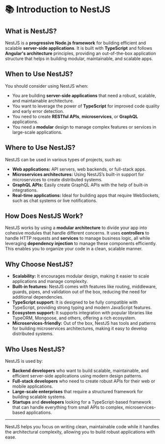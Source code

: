 # 📚 Introduction to NestJS

## What is NestJS?

NestJS is a **progressive Node.js framework** for building efficient and scalable **server-side applications**. It is built with **TypeScript** and follows **Angular's architecture** principles, providing an out-of-the-box application structure that helps in building modular, maintainable, and scalable apps.

## When to Use NestJS?

You should consider using NestJS when:

- You are building **server-side applications** that need a robust, scalable, and maintainable architecture.
- You want to leverage the power of **TypeScript** for improved code quality and early error detection.
- You need to create **RESTful APIs**, **microservices**, or **GraphQL** applications.
- You need a **modular** design to manage complex features or services in large-scale applications.

## Where to Use NestJS?

NestJS can be used in various types of projects, such as:

- **Web applications:** API servers, web backends, or full-stack apps.
- **Microservices architectures:** Using NestJS’s built-in support for microservices to create distributed systems.
- **GraphQL APIs:** Easily create GraphQL APIs with the help of built-in integrations.
- **Real-time applications:** Ideal for building apps that require WebSockets, such as chat systems or live notifications.

## How Does NestJS Work?

NestJS works by using a **modular architecture** to divide your app into cohesive modules that handle different concerns. It uses **controllers** to handle HTTP requests and **services** to manage business logic, all while leveraging **dependency injection** to manage these components efficiently. This enables you to organize your code in a clean, scalable manner.

## Why Choose NestJS?

- **Scalability:** It encourages modular design, making it easier to scale applications and manage complexity.
- **Built-in features:** NestJS comes with features like routing, middleware, guards, pipes, and validation out of the box, reducing the need for additional dependencies.
- **TypeScript support:** It is designed to be fully compatible with TypeScript, providing strong typing and modern JavaScript features.
- **Ecosystem support:** It supports integration with popular libraries like TypeORM, Mongoose, and others, offering a rich ecosystem.
- **Microservices-friendly:** Out of the box, NestJS has tools and patterns for building microservices architectures, making it easy to develop distributed systems.

## Who Uses NestJS?

NestJS is used by:

- **Backend developers** who want to build scalable, maintainable, and efficient server-side applications using modern design patterns.
- **Full-stack developers** who need to create robust APIs for their web or mobile applications.
- **Large-scale enterprises** that require a structured framework for building scalable systems.
- **Startups** and **developers** looking for a TypeScript-based framework that can handle everything from small APIs to complex, microservices-based applications.

---

NestJS helps you focus on writing clean, maintainable code while it handles the architectural complexity, allowing you to build robust applications with ease.
